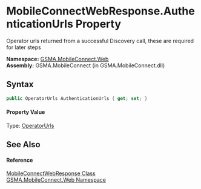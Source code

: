 MobileConnectWebResponse.AuthenticationUrls Property
====================================================
Operator urls returned from a successful Discovery call, these are required for later steps

**Namespace:** [GSMA.MobileConnect.Web][1]  
**Assembly:** GSMA.MobileConnect (in GSMA.MobileConnect.dll)

Syntax
------

```csharp
public OperatorUrls AuthenticationUrls { get; set; }
```

#### Property Value
Type: [OperatorUrls][2]

See Also
--------

#### Reference
[MobileConnectWebResponse Class][3]  
[GSMA.MobileConnect.Web Namespace][1]  

[1]: ../README.md
[2]: ../../GSMA.MobileConnect.Discovery/OperatorUrls/README.md
[3]: README.md
[4]: ../../_icons/Help.png